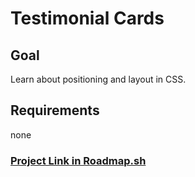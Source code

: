 # Testimonial Cards

## Goal

Learn about positioning and layout in CSS.

## Requirements

none

### [Project Link in Roadmap.sh](https://roadmap.sh/projects/testimonial-cards)